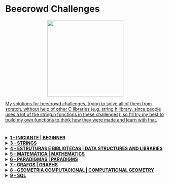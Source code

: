 # Beecrowd Challenges

<p align="center">
<a href="https://judge.beecrowd.com/en/profile/684623" target="_blank">
<img  width="240" src="https://resources.beecrowd.com.br/judge/img/5.0/logo-beecrowd.png?1635097036">
</p>

My solutions for beecrowd challenges, trying to solve all of them from scratch, without help of other C libraries (e.g. string.h library, since people uses a lot of the string.h functions in these challenges), so I'll try my best to build my own functions to think how they were made and learn with that.
#
<details>
  
  <summary><strong>1 - INICIANTE  | BEGINNER</strong></summary>
  
  <div>
    <table>
      <thead>
        <tr>
          <th align="center"><img width="100" src="https://raw.githubusercontent.com/jmnote/z-icons/master/svg/c.svg"></th>
        </tr>
      </thead>
      <tbody>
        <tr>
          <td align="left"><a href="">1000 - Hello World!</a></th>
        </tr>
        <tr>
          <td align="left"><a href="">1001 - Extremely Basic</th>
        </tr>
        <tr>
          <td align="left"><a href="">1002 - Area of a Circle</th>
        </tr>
      </tbody>
      <thead>
        <tr>
          <th align="center"><img width="100" src="https://raw.githubusercontent.com/jmnote/z-icons/master/svg/java.svg"></th>
        </tr>
      </thead>
      <tbody>
        <tr>
          <td align="left"><a href="">1000 - Hello World!</a></th>
        </tr>
        <tr>
          <td align="left"><a href="">1001 - Extremely Basic</th>
        </tr>
        <tr>
          <td align="left"><a href="">1002 - Area of a Circle</th>
        </tr>
      </tbody>
    </table>
    <table>

    </table>
  </div>  
</details>

<details>
  
  <summary><strong>2 - AD-HOC</strong></summary>
  
  <div>
    <table>
      <thead>
        <tr>
          <th align="center">2 - AD-HOC</th>
        </tr>
      </thead>
      <tbody>
        <tr>
          <td align="left"><a href=""></a></th>
        </tr>
      </tbody>
    </table>
  </div>  
  
</details>

<details>
  
  <summary><strong>3 - STRINGS</strong></summary>
  
  <div>
    <table>
      <thead>
        <tr>
          <th align="center">3 - STRINGS</th>
        </tr>
      </thead>
      <tbody>
        <tr>
          <td align="left"><a href=""></a></th>
        </tr>
      </tbody>
    </table>
  </div>  
  
</details>

<details>
  
  <summary><strong>4 - ESTRUTURAS E BIBLIOTECAS  | DATA STRUCTURES AND LIBRARIES</strong></summary>
  
  <div>
    <table>
      <thead>
        <tr>
          <th align="center">4 - ESTRUTURAS E BIBLIOTECAS  | DATA STRUCTURES AND LIBRARIES</th>
        </tr>
      </thead>
      <tbody>
        <tr>
          <td align="left"><a href=""></a></th>
        </tr>
      </tbody>
    </table>
  </div> 
  
</details>

<details>
  <summary><strong> 5 - MATEMÁTICA | MATHEMATICS</strong></summary>
</details>

<details>
  <summary><strong> 6 - PARADIGMAS | PARADIGMS</strong></summary>
</details>

<details>
  <summary><strong> 7 - GRAFOS | GRAPHS</strong></summary>
</details>

<details>
  <summary><strong> 8 - GEOMETRIA COMPUTACIONAL | COMPUTATIONAL GEOMETRY</strong></summary>
</details>

<details>
  <summary><strong> 9 - SQL</strong></summary>
</details>
